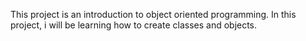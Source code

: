 This project is an introduction to object oriented programming. In this project, i will be learning how to create classes and objects.
